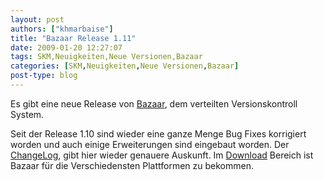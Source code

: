 ```yaml
---
layout: post
authors: ["khmarbaise"]
title: "Bazaar Release 1.11"
date: 2009-01-20 12:27:07
tags: SKM,Neuigkeiten,Neue Versionen,Bazaar
categories: [SKM,Neuigkeiten,Neue Versionen,Bazaar]
post-type: blog
---
```

Es gibt eine neue Release von [Bazaar](http://www.bazaar-vcs.org), dem verteilten Versionskontroll System. 

Seit der Release 1.10 sind wieder eine ganze Menge Bug Fixes korrigiert worden und auch einige Erweiterungen sind eingebaut worden. 
Der [ChangeLog](http://doc.bazaar-vcs.org/bzr.1.11/en/release-notes/NEWS.html#bzr-1-11-eyes-up-2009-01-19), gibt hier wieder genauere Auskunft. 
Im [Download](http://bazaar-vcs.org/Download) Bereich ist Bazaar für die Verschiedensten Plattformen zu bekommen.

